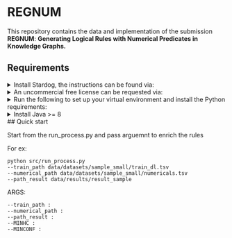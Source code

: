 # REGNUM

This repository contains the data and implementation of the submission  **REGNUM**: **Generating Logical Rules with Numerical Predicates in Knowledge Graphs.**

## Requirements
<details>
<summary>Install Stardog, the instructions can be found via:</summary>
    
    [https://docs.stardog.com/get-started/install-stardog/](https://docs.stardog.com/get-started/install-stardog/)
</details>
<details>

<summary>An uncommercial free license can be requested via:</summary>
    
    [Stardog Trial License Request | Stardog](https://www.stardog.com/license-request/)

</details>
<details>

<summary>Run the following to set up your virtual environment and install the Python requirements:</summary>

    python3.8 -m venv regnum_env
    source regnum_env/bin/activate
    pip install -r requirements.txt
    
</details>
<details>

<summary>Install Java >= 8</summary>
</details>
## Quick start

Start from the run_process.py and pass arguemnt to enrich the rules

For ex:
    
    python src/run_process.py
    --train_path data/datasets/sample_small/train_dl.tsv
    --numerical_path data/datasets/sample_small/numericals.tsv
    --path_result data/results/result_sample

ARGS:

    --train_path :
    --numerical_path :
    --path_result :
    --MINHC :
    --MINCONF :
    
    

